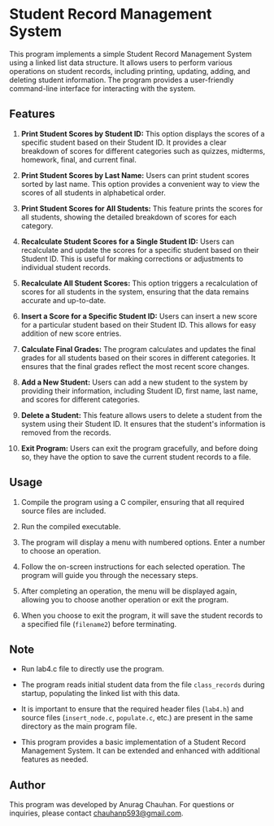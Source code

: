 # Student Record Management System

This program implements a simple Student Record Management System using a linked list data structure. It allows users to perform various operations on student records, including printing, updating, adding, and deleting student information. The program provides a user-friendly command-line interface for interacting with the system.

## Features

1. **Print Student Scores by Student ID:** This option displays the scores of a specific student based on their Student ID. It provides a clear breakdown of scores for different categories such as quizzes, midterms, homework, final, and current final.

2. **Print Student Scores by Last Name:** Users can print student scores sorted by last name. This option provides a convenient way to view the scores of all students in alphabetical order.

3. **Print Student Scores for All Students:** This feature prints the scores for all students, showing the detailed breakdown of scores for each category.

4. **Recalculate Student Scores for a Single Student ID:** Users can recalculate and update the scores for a specific student based on their Student ID. This is useful for making corrections or adjustments to individual student records.

5. **Recalculate All Student Scores:** This option triggers a recalculation of scores for all students in the system, ensuring that the data remains accurate and up-to-date.

6. **Insert a Score for a Specific Student ID:** Users can insert a new score for a particular student based on their Student ID. This allows for easy addition of new score entries.

7. **Calculate Final Grades:** The program calculates and updates the final grades for all students based on their scores in different categories. It ensures that the final grades reflect the most recent score changes.

8. **Add a New Student:** Users can add a new student to the system by providing their information, including Student ID, first name, last name, and scores for different categories.

9. **Delete a Student:** This feature allows users to delete a student from the system using their Student ID. It ensures that the student's information is removed from the records.

10. **Exit Program:** Users can exit the program gracefully, and before doing so, they have the option to save the current student records to a file.

## Usage

1. Compile the program using a C compiler, ensuring that all required source files are included.

2. Run the compiled executable.

3. The program will display a menu with numbered options. Enter a number to choose an operation.

4. Follow the on-screen instructions for each selected operation. The program will guide you through the necessary steps.

5. After completing an operation, the menu will be displayed again, allowing you to choose another operation or exit the program.

6. When you choose to exit the program, it will save the student records to a specified file (`filename2`) before terminating.

## Note

- Run lab4.c file to directly use the program.
  
- The program reads initial student data from the file `class_records` during startup, populating the linked list with this data.

- It is important to ensure that the required header files (`lab4.h`) and source files (`insert_node.c`, `populate.c`, etc.) are present in the same directory as the main program file.

- This program provides a basic implementation of a Student Record Management System. It can be extended and enhanced with additional features as needed.

## Author

This program was developed by Anurag Chauhan. For questions or inquiries, please contact chauhanp593@gmail.com.
